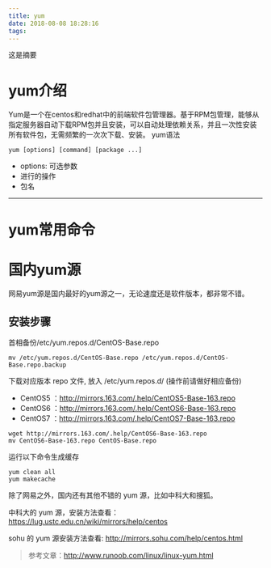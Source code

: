 ```yaml
---
title: yum
date: 2018-08-08 18:28:16
tags: 
---
```

这是摘要

<!-- more -->

# yum介绍
Yum是一个在centos和redhat中的前端软件包管理器。基于RPM包管理，能够从指定服务器自动下载RPM包并且安装，可以自动处理依赖关系，并且一次性安装所有软件包，无需频繁的一次次下载、安装。
yum语法
```
yum [options] [command] [package ...]
```
* options: 可选参数
* 进行的操作
* 包名
---
# yum常用命令
# 国内yum源
网易yum源是国内最好的yum源之一，无论速度还是软件版本，都非常不错。
## 安装步骤
首相备份/etc/yum.repos.d/CentOS-Base.repo
```
mv /etc/yum.repos.d/CentOS-Base.repo /etc/yum.repos.d/CentOS-Base.repo.backup
```
下载对应版本 repo 文件, 放入 /etc/yum.repos.d/ (操作前请做好相应备份)
* CentOS5 ：http://mirrors.163.com/.help/CentOS5-Base-163.repo
* CentOS6 ：http://mirrors.163.com/.help/CentOS6-Base-163.repo
* CentOS7 ：http://mirrors.163.com/.help/CentOS7-Base-163.repo

```
wget http://mirrors.163.com/.help/CentOS6-Base-163.repo
mv CentOS6-Base-163.repo CentOS-Base.repo
```
运行以下命令生成缓存
```
yum clean all
yum makecache
```
除了网易之外，国内还有其他不错的 yum 源，比如中科大和搜狐。

中科大的 yum 源，安装方法查看：https://lug.ustc.edu.cn/wiki/mirrors/help/centos

sohu 的 yum 源安装方法查看: http://mirrors.sohu.com/help/centos.html


>参考文章：http://www.runoob.com/linux/linux-yum.html